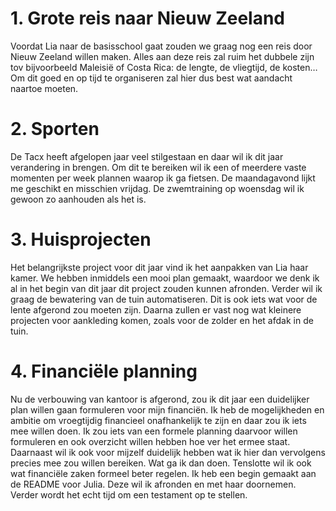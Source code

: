 # 1. Grote reis naar Nieuw Zeeland
Voordat Lia naar de basisschool gaat zouden we graag nog een reis door Nieuw Zeeland willen maken. Alles aan deze reis zal ruim het dubbele zijn tov bijvoorbeeld Maleisië of Costa Rica: de lengte, de vliegtijd, de kosten… Om dit goed en op tijd te organiseren zal hier dus best wat aandacht naartoe moeten.

# 2. Sporten
De Tacx heeft afgelopen jaar veel stilgestaan en daar wil ik dit jaar verandering in brengen. Om dit te bereiken wil ik een of meerdere vaste momenten per week plannen waarop ik ga fietsen. De maandagavond lijkt me geschikt en misschien vrijdag. De zwemtraining op woensdag wil ik gewoon zo aanhouden als het is.

# 3. Huisprojecten
Het belangrijkste project voor dit jaar vind ik het aanpakken van Lia haar kamer. We hebben inmiddels een mooi plan gemaakt, waardoor we denk ik al in het begin van dit jaar dit project zouden kunnen afronden. Verder wil ik graag de bewatering van de tuin automatiseren. Dit is ook iets wat voor de lente afgerond zou moeten zijn. Daarna zullen er vast nog wat kleinere projecten voor aankleding komen, zoals voor de zolder en het afdak in de tuin.

# 4. Financiële planning
Nu de verbouwing van kantoor is afgerond, zou ik dit jaar een duidelijker plan willen gaan formuleren voor mijn financiën. Ik heb de mogelijkheden en ambitie om vroegtijdig financieel onafhankelijk te zijn en daar zou ik iets mee willen doen. Ik zou iets van een formele planning daarvoor willen formuleren en ook overzicht willen hebben hoe ver het ermee staat. Daarnaast wil ik ook voor mijzelf duidelijk hebben wat ik hier dan vervolgens precies mee zou willen bereiken. Wat ga ik dan doen. Tenslotte wil ik ook wat financiële zaken formeel beter regelen. Ik heb een begin gemaakt aan de README voor Julia. Deze wil ik afronden en met haar doornemen. Verder wordt het echt tijd om een testament op te stellen.
